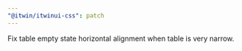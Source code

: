 ```yaml
---
"@itwin/itwinui-css": patch
---
```


Fix table empty state horizontal alignment when table is very narrow.
